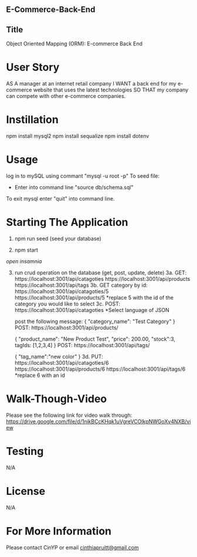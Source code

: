 ## E-Commerce-Back-End

## Title 
Object Oriented Mapping (ORM): E-commerce Back End 


# User Story 
AS A manager at an internet retail company
I WANT a back end for my e-commerce website that uses the latest technologies
SO THAT my company can compete with other e-commerce companies. 

# Instillation 

npm install mysql2
npm install sequalize 
npm install dotenv

# Usage

log in to mySQL using commant "mysql -u root -p" 
To seed file: 
- Enter into command line "source db/schema.sql"

To exit mysql enter "quit" into command line. 



# Starting The Application

1. npm run seed (seed your database)

2. npm start 

*open insamnia*

3. run crud operation on the database (get, post, update, delete)
3a. GET: https://localhost:3001/api/catagoties
         https://localhost:3001/api/products 
         https://localhost:3001/api/tags
3b. GET category by id: https://localhost:3001/api/catagoties/5 
                        https://localhost:3001/api/products/5
 *replace 5 with the id of the category you would like to select
3c. POST: https://localhost:3001/api/catagoties
    *Select language of JSON 

    post the following message: 
    {
        "category_name": "Test Category"
    }
    POST: https://localhost:3001/api/products/

    {
        "product_name": "New Product Test", 
        "price": 200.00,
        "stock":3,
        tagIds: [1,2,3,4]
    }
    POST: https://localhost:3001/api/tags/

    {
        "tag_name":"new color"
    }
3d. PUT: https://localhost:3001/api/catagoties/6
        https://localhost:3001/api/products/6
        https://localhost:3001/api/tags/6
    *replace 6 with an id


# Walk-Though-Video

Please see the following link for video walk through: https://drive.google.com/file/d/1nikBCcKHqk1uVgreVCOlkpNWGoXv4NXB/view 

# Testing 

N/A 

# License

N/A 

# For More Information 
Please contact CinYP or email cinthiapruitt@gmail.com

